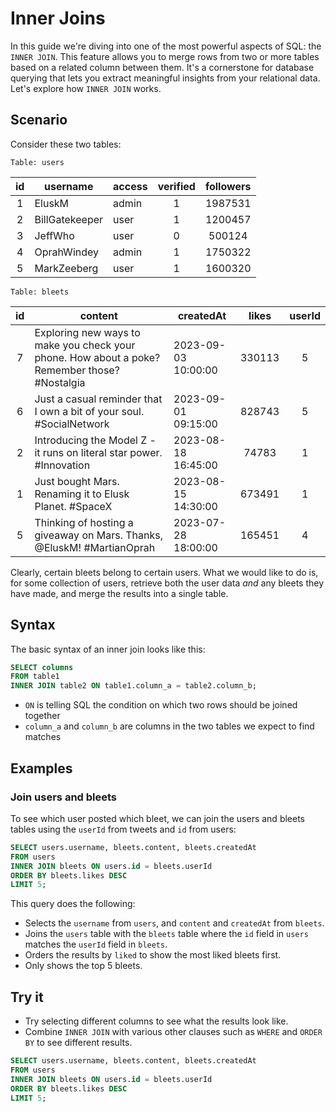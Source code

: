 # Inner Joins

In this guide we're diving into one of the most powerful aspects of SQL: the
`INNER JOIN`. This feature allows you to merge rows from two or more tables
based on a related column between them. It's a cornerstone for database querying
that lets you extract meaningful insights from your relational data. Let's
explore how `INNER JOIN` works.

## Scenario

Consider these two tables:

`Table: users`

| id  | username       | access | verified | followers |
| :-: | -------------- | ------ | :------: | :-------: |
|  1  | EluskM         | admin  |    1     |  1987531  |
|  2  | BillGatekeeper | user   |    1     |  1200457  |
|  3  | JeffWho        | user   |    0     |  500124   |
|  4  | OprahWindey    | admin  |    1     |  1750322  |
|  5  | MarkZeeberg    | user   |    1     |  1600320  |

`Table: bleets`

| id  | content                                                                                       | createdAt           | likes  | userId |
| :-: | --------------------------------------------------------------------------------------------- | ------------------- | :----: | :----: |
|  7  | Exploring new ways to make you check your phone. How about a poke? Remember those? #Nostalgia | 2023-09-03 10:00:00 | 330113 |   5    |
|  6  | Just a casual reminder that I own a bit of your soul. #SocialNetwork                          | 2023-09-01 09:15:00 | 828743 |   5    |
|  2  | Introducing the Model Z - it runs on literal star power. #Innovation                          | 2023-08-18 16:45:00 | 74783  |   1    |
|  1  | Just bought Mars. Renaming it to Elusk Planet. #SpaceX                                        | 2023-08-15 14:30:00 | 673491 |   1    |
|  5  | Thinking of hosting a giveaway on Mars. Thanks, @EluskM! #MartianOprah                        | 2023-07-28 18:00:00 | 165451 |   4    |

Clearly, certain bleets belong to certain users. What we would like to do is,
for some collection of users, retrieve both the user data _and_ any bleets they
have made, and merge the results into a single table.

## Syntax

The basic syntax of an inner join looks like this:

```sql
SELECT columns
FROM table1
INNER JOIN table2 ON table1.column_a = table2.column_b;
```

- `ON` is telling SQL the condition on which two rows should be joined together
- `column_a` and `column_b` are columns in the two tables we expect to find
  matches

## Examples

### Join users and bleets

To see which user posted which bleet, we can join the users and bleets tables
using the `userId` from tweets and `id` from users:

```sql
SELECT users.username, bleets.content, bleets.createdAt
FROM users
INNER JOIN bleets ON users.id = bleets.userId
ORDER BY bleets.likes DESC
LIMIT 5;
```

This query does the following:

- Selects the `username` from `users`, and `content` and `createdAt` from
  `bleets`.
- Joins the `users` table with the `bleets` table where the `id` field in
  `users` matches the `userId` field in `bleets`.
- Orders the results by `liked` to show the most liked bleets first.
- Only shows the top 5 bleets.

## Try it

- Try selecting different columns to see what the results look like.
- Combine `INNER JOIN` with various other clauses such as `WHERE` and `ORDER BY`
  to see different results.

<CodeMirror>

```sql
SELECT users.username, bleets.content, bleets.createdAt
FROM users
INNER JOIN bleets ON users.id = bleets.userId
ORDER BY bleets.likes DESC
LIMIT 5;
```

</CodeMirror>
